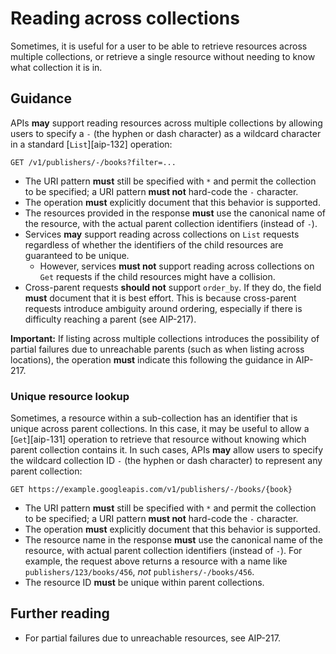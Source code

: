 # Reading across collections

Sometimes, it is useful for a user to be able to retrieve resources across
multiple collections, or retrieve a single resource without needing to know
what collection it is in.

## Guidance

APIs **may** support reading resources across multiple collections by allowing
users to specify a `-` (the hyphen or dash character) as a wildcard character
in a standard [`List`][aip-132] operation:

```
GET /v1/publishers/-/books?filter=...
```

- The URI pattern **must** still be specified with `*` and permit the
  collection to be specified; a URI pattern **must not** hard-code the `-`
  character.
- The operation **must** explicitly document that this behavior is supported.
- The resources provided in the response **must** use the canonical name of the
  resource, with the actual parent collection identifiers (instead of `-`).
- Services **may** support reading across collections on `List` requests
  regardless of whether the identifiers of the child resources are guaranteed
  to be unique.
  - However, services **must not** support reading across collections on `Get`
    requests if the child resources might have a collision.
- Cross-parent requests **should not** support `order_by`. If they do, the
  field **must** document that it is best effort. This is because cross-parent
  requests introduce ambiguity around ordering, especially if there is
  difficulty reaching a parent (see AIP-217).

**Important:** If listing across multiple collections introduces the
possibility of partial failures due to unreachable parents (such as when
listing across locations), the operation **must** indicate this following the
guidance in AIP-217.

### Unique resource lookup

Sometimes, a resource within a sub-collection has an identifier that is unique
across parent collections. In this case, it may be useful to allow a
[`Get`][aip-131] operation to retrieve that resource without knowing which
parent collection contains it. In such cases, APIs **may** allow users to
specify the wildcard collection ID `-` (the hyphen or dash character) to
represent any parent collection:

```
GET https://example.googleapis.com/v1/publishers/-/books/{book}
```

- The URI pattern **must** still be specified with `*` and permit the
  collection to be specified; a URI pattern **must not** hard-code the `-`
  character.
- The operation **must** explicitly document that this behavior is supported.
- The resource name in the response **must** use the canonical name of the
  resource, with actual parent collection identifiers (instead of `-`). For
  example, the request above returns a resource with a name like
  `publishers/123/books/456`, _not_ `publishers/-/books/456`.
- The resource ID **must** be unique within parent collections.

## Further reading

- For partial failures due to unreachable resources, see AIP-217.
